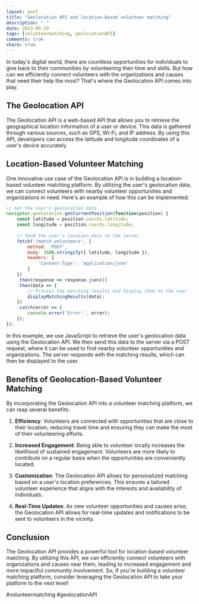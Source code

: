 ```yaml
---
layout: post
title: "Geolocation API and location-based volunteer matching"
description: " "
date: 2023-09-29
tags: [volunteermatching, geolocationAPI]
comments: true
share: true
---
```


In today's digital world, there are countless opportunities for individuals to give back to their communities by volunteering their time and skills. But how can we efficiently connect volunteers with the organizations and causes that need their help the most? That's where the Geolocation API comes into play.

## The Geolocation API

The Geolocation API is a web-based API that allows you to retrieve the geographical location information of a user or device. This data is gathered through various sources, such as GPS, Wi-Fi, and IP address. By using this API, developers can access the latitude and longitude coordinates of a user's device accurately.

## Location-Based Volunteer Matching

One innovative use case of the Geolocation API is in building a location-based volunteer matching platform. By utilizing the user's geolocation data, we can connect volunteers with nearby volunteer opportunities and organizations in need. Here's an example of how this can be implemented:

```javascript
// Get the user's geolocation data
navigator.geolocation.getCurrentPosition(function(position) {
    const latitude = position.coords.latitude;
    const longitude = position.coords.longitude;
    
    // Send the user's location data to the server
    fetch('/match-volunteers', {
        method: 'POST',
        body: JSON.stringify({ latitude, longitude }),
        headers: {
            'Content-Type': 'application/json'
        }
    })
    .then(response => response.json())
    .then(data => {
        // Process the matching results and display them to the user
        displayMatchingResults(data);
    })
    .catch(error => {
        console.error('Error:', error);
    });
});
```

In this example, we use JavaScript to retrieve the user's geolocation data using the Geolocation API. We then send this data to the server via a POST request, where it can be used to find nearby volunteer opportunities and organizations. The server responds with the matching results, which can then be displayed to the user.

## Benefits of Geolocation-Based Volunteer Matching

By incorporating the Geolocation API into a volunteer matching platform, we can reap several benefits:

1. **Efficiency**: Volunteers are connected with opportunities that are close to their location, reducing travel time and ensuring they can make the most of their volunteering efforts.

2. **Increased Engagement**: Being able to volunteer locally increases the likelihood of sustained engagement. Volunteers are more likely to contribute on a regular basis when the opportunities are conveniently located.

3. **Customization**: The Geolocation API allows for personalized matching based on a user's location preferences. This ensures a tailored volunteer experience that aligns with the interests and availability of individuals.

4. **Real-Time Updates**: As new volunteer opportunities and causes arise, the Geolocation API allows for real-time updates and notifications to be sent to volunteers in the vicinity.

## Conclusion

The Geolocation API provides a powerful tool for location-based volunteer matching. By utilizing this API, we can efficiently connect volunteers with organizations and causes near them, leading to increased engagement and more impactful community involvement. So, if you're building a volunteer matching platform, consider leveraging the Geolocation API to take your platform to the next level! 

#volunteermatching #geolocationAPI